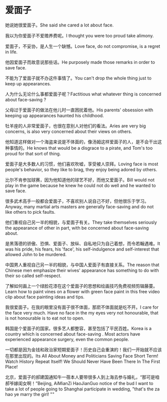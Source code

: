 # 爱面子

<p><span class="chinese">她说她很爱面子。</span><span class="english">She said she cared a lot about face.</span></p>

<p><span class="chinese">我以为你爱面子不爱赡养费呢。</span><span class="english">I thought you were too proud take alimony.</span></p>

<p><span class="chinese">爱面子，不妥协，是人生一个缺憾。</span><span class="english">Love face, do not compromise, is a regret in life.</span></p>

<p><span class="chinese">他因爱面子而故意说那些话。</span><span class="english">He purposely made those remarks in order to save face.</span></p>

<p><span class="chinese">不能为了爱面子就不办这件事情了。</span><span class="english">You can't drop the whole thing just to keep up appearances.</span></p>

<p><span class="chinese">人为什么无论什么事都爱面子呢？</span><span class="english">Factitious what whatever thing is concerned about face-saving ?</span></p>

<p><span class="chinese">父母过于爱面子的做法在他儿时一直困扰着他。</span><span class="english">His parents' obsession with keeping up appearances haunted his childhood.</span></p>

<p><span class="chinese">牡羊座的人非常爱面子，也很在意别人对他们的看法。</span><span class="english">Aries are very big concerns, is also very concerned about their views on others.</span></p>

<p><span class="chinese">他知道这样做对一个海盗来说是不体面的，像汤姆这样爱面子的人，是不会干出这种事情的。</span><span class="english">He knows that would be a disgrace to a pirate, and Tom's too proud for that sort of thing.</span></p>

<p><span class="chinese">爱面子是大多数人的习惯，他们喜欢吹嘘，享受被人崇拜。</span><span class="english">Loving face is most people's behavior, so they like to brag, they enjoy being adored by others.</span></p>

<p><span class="chinese">比尔不肯参加球赛，因为他知道他的球艺不好，而他又爱面子。</span><span class="english">Bill would not play in the game because he knew he could not do well and he wanted to save face.</span></p>

<p><span class="chinese">很多武术高手一般都会爱面子，不喜欢别人说自己不好，但他很乐于学习。</span><span class="english">Anyway, many martial arts masters are generally face-saving and do not like others to pick faults.</span></p>

<p><span class="chinese">他们重视自己另一半的相貌，与爱面子有关。</span><span class="english">They take themselves seriously the appearance of other in part, with be concerned about face-saving about.</span></p>

<p><span class="chinese">是黑落德的骄傲、恐惧、爱面子、放纵、自私地只为自己着想，而令若翰遇难。</span><span class="english">It was his pride, his fears, his 'face', his self-indulgence and self-interest that allowed John to be murdered.</span></p>

<p><span class="chinese">中国男人重视自己另一半的相貌，与中国人爱面子有直接关系。</span><span class="english">The reason that Chinese men emphasize their wives' appearance has something to do with their so called self-respect.</span></p>

<p><span class="chinese">了解如何画上一个绿脸花漆在这个爱面子的思想和绘画技巧免费视频剪辑藤蔓。</span><span class="english">Learn how to paint vines on a flower with green face paint in this free video clip about face painting ideas and tips.</span></p>

<p><span class="chinese">我很爱面子。在我的眼里没有面子很不体面，那麽不体面就是吃不开。</span><span class="english">I care for the face very much. Have no face in the my eyes very not honourable, that is not honourable is to eat not to open.</span></p>

<p><span class="chinese">韩国是个爱面子的国家。很多艺人都整容，甚至包括了平民百姓。</span><span class="english">Korea is a country which is concerned about face-saving . Most actors have experienced appearance surgery, even the common people.</span></p>

<p><span class="chinese">一切都是因为金钱和政治家短期爱面子！历史自己会重演的！我们一开始就不应该在那里出现的。</span><span class="english">Its All About Money and Politicians Saving Face Short Term! Watch History Repeat Itself! We Should Never Have Been There In The First Place!</span></p>

<p><span class="chinese">北京，爱面子的郝建国通知牛一蓓本人要带很多人到上海去参与婚礼，“那可是咱郝爷嫁闺女啊！”</span><span class="english">Beijing, AiMianZi HaoJianGuo notice of the bud I want to take a lot of people going to Shanghai participate in wedding, "that's the za hao ye marry the girl! ""</span></p>

